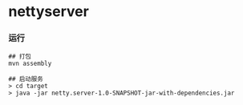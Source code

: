 # nettyserver

### 运行
```
## 打包
mvn assembly

## 启动服务
> cd target
> java -jar netty.server-1.0-SNAPSHOT-jar-with-dependencies.jar

```
